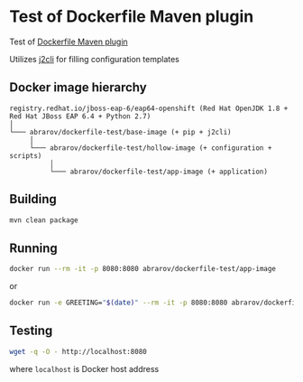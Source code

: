 # Test of Dockerfile Maven plugin

Test of [Dockerfile Maven plugin](https://github.com/spotify/dockerfile-maven)

Utilizes [j2cli](https://github.com/kolypto/j2cli) for filling configuration templates

## Docker image hierarchy

```text
registry.redhat.io/jboss-eap-6/eap64-openshift (Red Hat OpenJDK 1.8 + Red Hat JBoss EAP 6.4 + Python 2.7)
│
└─── abrarov/dockerfile-test/base-image (+ pip + j2cli)
     │
     └─── abrarov/dockerfile-test/hollow-image (+ configuration + scripts)
          │
          └─── abrarov/dockerfile-test/app-image (+ application)
```

## Building

```bash
mvn clean package
```

## Running

```bash
docker run --rm -it -p 8080:8080 abrarov/dockerfile-test/app-image
```

or 

```bash
docker run -e GREETING="$(date)" --rm -it -p 8080:8080 abrarov/dockerfile-test/app-image
```

## Testing

```bash
wget -q -O - http://localhost:8080
```

where `localhost` is Docker host address 